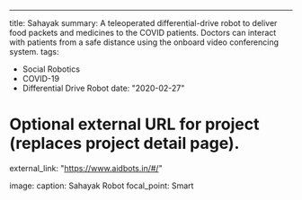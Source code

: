 ---
title:  Sahayak 
summary: A teleoperated differential-drive robot to deliver food packets and medicines to the COVID patients. Doctors can interact with patients from a safe distance using the onboard video conferencing system. 
tags:
- Social Robotics
- COVID-19
- Differential Drive Robot
date: "2020-02-27"

# Optional external URL for project (replaces project detail page).
external_link: "https://www.aidbots.in/#/"

image:
  caption: Sahayak Robot
  focal_point: Smart
